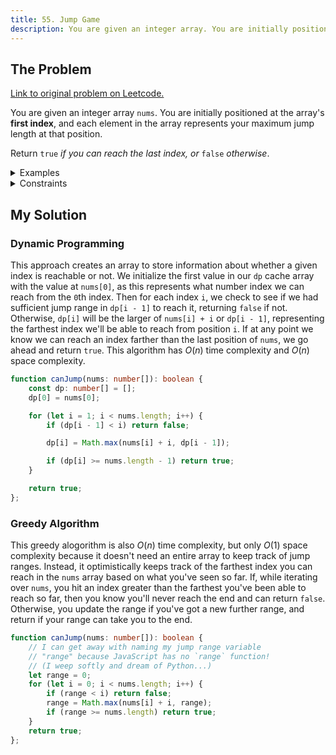 ```yaml
---
title: 55. Jump Game
description: You are given an integer array. You are initially positioned at the array's first index, and each element in the array represents your maximum jump length at that position. Return true if you can reach the last index, or false otherwise.
---
```


## The Problem

[Link to original problem on Leetcode.](https://leetcode.com/problems/jump-game/)

You are given an integer array `nums`. You are initially positioned at the array's **first index**, and each element in the array represents your maximum jump length at that position.

Return `true` _if you can reach the last index, or_ `false` _otherwise_.

<details>
<summary>Examples</summary>

Example 1:

```
Input: nums = [2,3,1,1,4]
Output: true
Explanation: Jump 1 step from index 0 to 1, then 3 steps to the last index.
```

Example 2:

```
Input: nums = [3,2,1,0,4]
Output: false
Explanation: You will always arrive at index 3 no matter what. Its maximum jump length is 0, which makes it impossible to reach the last index.
```
</details>

<details>
<summary>Constraints</summary>


- <code>1 <= nums.length <= 10<sup>4</sup></code>
- <code>0 <= nums[i] <= 10<sup>5</sup></code>
</details>

## My Solution

### Dynamic Programming

This approach creates an array to store information about whether a given index is reachable or not. We initialize the first value in our `dp` cache array with the value at `nums[0]`, as this represents what number index we can reach from the `0`th index. Then for each index `i`, we check to see if we had sufficient jump range in `dp[i - 1]` to reach it, returning `false` if not. Otherwise, `dp[i]` will be the larger of `nums[i] + i` or `dp[i - 1]`, representing the farthest index we'll be able to reach from position `i`. If at any point we know we can reach an index farther than the last position of `nums`, we go ahead and return `true`. This algorithm has $O(n)$ time complexity and $O(n)$ space complexity.

```typescript
function canJump(nums: number[]): boolean {
	const dp: number[] = [];
	dp[0] = nums[0];

	for (let i = 1; i < nums.length; i++) {
		if (dp[i - 1] < i) return false;

		dp[i] = Math.max(nums[i] + i, dp[i - 1]);

		if (dp[i] >= nums.length - 1) return true;
	}

	return true;
};
```



### Greedy Algorithm

This greedy alogorithm is also $O(n)$ time complexity, but only $O(1)$ space complexity because it doesn't need an entire array to keep track of jump ranges. Instead, it optimistically keeps track of the farthest index you can reach in the `nums` array based on what you've seen so far. If, while iterating over `nums`, you hit an index greater than the farthest you've been able to reach so far, then you know you'll never reach the end and can return `false`. Otherwise, you update the range if you've got a new further range, and return if your range can take you to the end.

```typescript
function canJump(nums: number[]): boolean {
	// I can get away with naming my jump range variable
	// "range" because JavaScript has no `range` function!
	// (I weep softly and dream of Python...)
	let range = 0;
	for (let i = 0; i < nums.length; i++) {
		if (range < i) return false;
		range = Math.max(nums[i] + i, range);
		if (range >= nums.length) return true;
	}
	return true;
};
```
